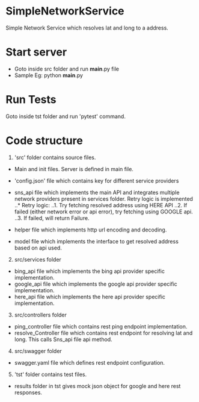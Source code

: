 # SimpleNetworkService
Simple Network Service which resolves lat and long to a address.

# Start server
* Goto inside src folder and run __main__.py file
* Sample Eg: python __main__.py

# Run Tests
Goto inside tst folder and run 'pytest' command.

# Code structure

1. 'src' folder contains source files.
* Main and init files. Server is defined in main file.
* 'config.json' file which contains key for different service providers
* sns_api file which implements the main API and integrates multiple network
providers present in services folder. Retry logic is implemented
..* Retry logic:
  ..1. Try fetching resolved address using HERE API
  ..2. If failed (either network error or api error), try fetching using GOOGLE api.
  ..3. If failed, will return Failure.

* helper file which implements http url encoding and decoding.
* model file which implements the interface to get resolved address based on api used.
2. src/services folder
* bing_api file which implements the bing api provider specific implementation.
* google_api file which implements the google api provider specific implementation.
* here_api file which implements the here api provider specific implementation.
3. src/controllers folder
* ping_controller file which contains rest ping endpoint implementation.
* resolve_Controller file which contains rest endpoint for resolving lat and long.
This calls Sns_api file api method.
4. src/swagger folder
* swagger.yaml file which defines rest endpoint configuration.

5. 'tst' folder contains test files.
* results folder in tst gives mock json object for google and here rest responses.
